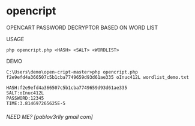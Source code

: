 # opencript
OPENCART PASSWORD DECRYPTOR BASED ON WORD LIST


USAGE
```
php opencript.php <HASH> <SALT> <WORDLIST>
```

  
  
DEMO
```
C:\Users\demo\open-cript-master>php opencript.php f2e9efd4a366507c5b1cba7749659d93d61ae335 oInuc412L wordlist_demo.txt

HASH:f2e9efd4a366507c5b1cba7749659d93d61ae335
SALT:oInuc412L
PASSWORD:12345
TIME:3.814697265625E-5
```

###### _NEED ME? [pablov3rlly gmail com]_
